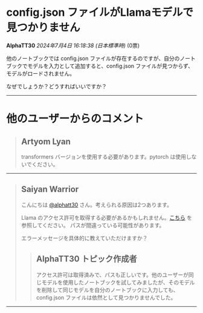 # config.json ファイルがLlamaモデルで見つかりません

**AlphaTT30** *2024年7月4日 16:18:38 (日本標準時)* (0票)

他のノートブックでは config.json ファイルが存在するのですが、自分のノートブックでモデルを入力として追加すると、config.json ファイルが見つからず、モデルがロードされません。

なぜでしょうか？どうすればいいですか？

---

# 他のユーザーからのコメント

> ## Artyom Lyan
> 
> transformers バージョンを使用する必要があります。pytorch は使用しないでください。
> 
> 
> 
---
> ## Saiyan Warrior
> 
> こんにちは [@alphatt30](https://www.kaggle.com/alphatt30) さん。考えられる原因は2つあります。
> 
> Llama のアクセス許可を取得する必要があるかもしれません。[こちら](https://www.kaggle.com/models/metaresearch/llama-3) を参照してください。
> パスが間違っている可能性があります。
> 
> エラーメッセージを具体的に教えていただけますか？
> 
> 
> 
> > ## AlphaTT30 トピック作成者
> > 
> > アクセス許可は取得済みで、パスも正しいです。他のユーザーが同じモデルを使用したノートブックを試してみましたが、そのモデルを削除して同じモデルを自分のノートブックに入力しても、config.json ファイルは依然として見つかりませんでした。
> > 
> > 
> > 
--- 

